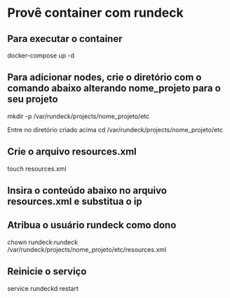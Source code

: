 # Provê container com rundeck

## Para executar o container
docker-compose up -d

## Para adicionar nodes, crie o diretório com o comando abaixo alterando nome_projeto para o seu projeto
mkdir -p /var/rundeck/projects/nome_projeto/etc

Entre no diretório criado acima
cd /var/rundeck/projects/nome_projeto/etc

## Crie o arquivo resources.xml
touch resources.xml

## Insira o conteúdo abaixo no arquivo resources.xml e substitua o ip
<project>
<node name="my-node" hostname="10.0.0.25" osArch="amd64" osFamily="unix" osName="Linux" osVersion="3.11.10-03111015-generic" username="rundeck"/>
</project>


## Atribua o usuário rundeck como dono
chown rundeck:rundeck /var/rundeck/projects/nome_projeto/etc/resources.xml

## Reinicie o serviço
service rundeckd restart



